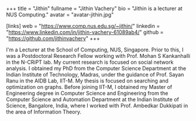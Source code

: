+++
title = "Jithin"
fullname = "Jithin Vachery"
bio = "Jithin is a lecturer at NUS Computing."
avatar = "avatar-jithin.jpg"

[links]
web = "https://www.comp.nus.edu.sg/~jithin/"
linkedin = "https://www.linkedin.com/in/jithin-vachery-61089ab4/"
github = "https://github.com/jithinvachery"
+++

I'm a Lecturer at the School of Computing, NUS, Singapore. Prior to this, I was a Postdoctoral Research Fellow working with Prof. Mohan S Kankanhalli in the N-CRiPT lab. My current research is focused on social network analysis. I obtained my PhD from the Computer Science Department at the Indian Institute of Technology, Madras, under the guidance of Prof. Sayan Ranu in the AIDB Lab, IIT-M. My thesis is focused on searching and optimization on graphs. Before joining IIT-M, I obtained my Master of Engineering degree in Computer Science and Engineering from the Computer Science and Automation Department at the Indian Institute of Science, Bangalore, India, where I worked with Prof. Ambedkar Dukkipati in the area of Information Theory.
